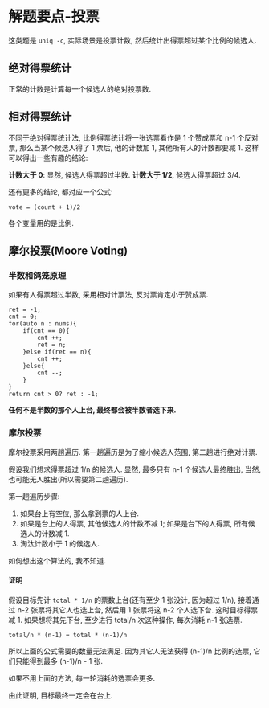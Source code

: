# 解题要点-投票

这类题是 `uniq -c`, 实际场景是投票计数, 然后统计出得票超过某个比例的候选人.

## 绝对得票统计

正常的计数是计算每一个候选人的绝对投票数.

## 相对得票统计

不同于绝对得票统计法, 比例得票统计将一张选票看作是 1 个赞成票和 n-1 个反对票, 那么当某个候选人得了 1 票后, 他的计数加 1, 其他所有人的计数都要减 1. 这样可以得出一些有趣的结论:

**计数大于 0**: 显然, 候选人得票超过半数.
**计数大于 1/2**, 候选人得票超过 3/4.

还有更多的结论, 都对应一个公式:

	vote = (count + 1)/2

各个变量用的是比例.

## 摩尔投票(Moore Voting)

### 半数和鸽笼原理

如果有人得票超过半数, 采用相对计票法, 反对票肯定小于赞成票.

	ret = -1;
	cnt = 0;
	for(auto n : nums){
		if(cnt == 0){
			cnt ++;
			ret = n;
		}else if(ret == n){
			cnt ++;
		}else{
			cnt --;
		}
	}
	return cnt > 0? ret : -1;

**任何不是半数的那个人上台, 最终都会被半数者选下来.**

### 摩尔投票

摩尔投票采用两趟遍历. 第一趟遍历是为了缩小候选人范围, 第二趟进行绝对计票.

假设我们想求得票超过 1/n 的候选人. 显然, 最多只有 n-1 个候选人最终胜出, 当然, 也可能无人胜出(所以需要第二趟遍历). 

第一趟遍历步骤:

1. 如果台上有空位, 那么拿到票的人上台.
2. 如果是台上的人得票, 其他候选人的计数不减 1; 如果是台下的人得票, 所有候选人的计数减 1.
3. 淘汰计数小于 1 的候选人.

如何想出这个算法的, 我不知道.

#### 证明

假设目标先计 `total * 1/n` 的票数上台(还有至少 1 张没计, 因为超过 1/n), 接着通过 n-2 张票将其它人也选上台, 然后用 1 张票将这 n-2 个人选下台. 这时目标得票减 1. 如果想将其先下台, 至少进行 total/n 次这种操作, 每次消耗 n-1 张选票.
	
	total/n * (n-1) = total * (n-1)/n

所以上面的公式需要的数量无法满足. 因为其它人无法获得 (n-1)/n 比例的选票, 它们只能得到最多 (n-1)/n - 1 张.

如果不用上面的方法, 每一轮消耗的选票会更多.

由此证明, 目标最终一定会在台上.
